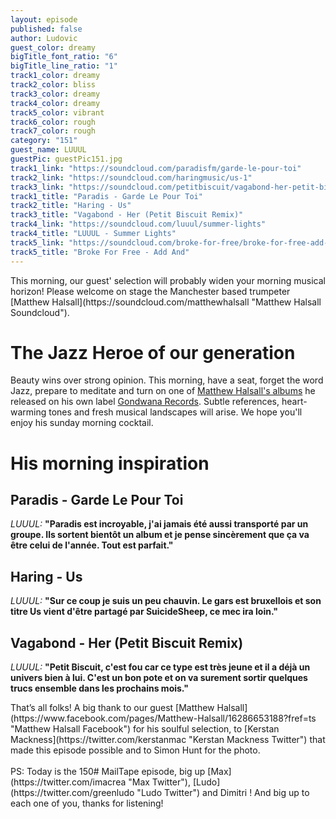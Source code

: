 ```yaml
---
layout: episode
published: false
author: Ludovic
guest_color: dreamy
bigTitle_font_ratio: "6"
bigTitle_line_ratio: "1"
track1_color: dreamy
track2_color: bliss
track3_color: dreamy
track4_color: dreamy
track5_color: vibrant
track6_color: rough
track7_color: rough
category: "151"
guest_name: LUUUL
guestPic: guestPic151.jpg
track1_link: "https://soundcloud.com/paradisfm/garde-le-pour-toi"
track2_link: "https://soundcloud.com/haringmusic/us-1"
track3_link: "https://soundcloud.com/petitbiscuit/vagabond-her-petit-biscuit"
track1_title: "Paradis - Garde Le Pour Toi"
track2_title: "Haring - Us"
track3_title: "Vagabond - Her (Petit Biscuit Remix)"
track4_link: "https://soundcloud.com/luuul/summer-lights"
track4_title: "LUUUL - Summer Lights"
track5_link: "https://soundcloud.com/broke-for-free/broke-for-free-add-and?in=broke-for-free/sets/petal-1st-half"
track5_title: "Broke For Free - Add And"
---
```


<p id="introduction">
This morning, our guest' selection will probably widen your morning musical horizon! Please welcome on stage the Manchester based trumpeter [Matthew Halsall](https://soundcloud.com/matthewhalsall "Matthew Halsall Soundcloud").</p>
 
# The Jazz Heroe of our generation
 
Beauty wins over strong opinion. This morning, have a seat, forget the word Jazz, prepare to meditate and turn on one of [Matthew Halsall's albums](http://matthewhalsall.bandcamp.com/ "Matthew Halsall Bandcamp") he released on his own label [Gondwana Records](http://www.gondwanarecords.com/ "Gondwana Records Website"). Subtle references, heart-warming tones and fresh musical landscapes will arise. We hope you'll enjoy his sunday morning cocktail.
 
# His morning inspiration
 
## Paradis - Garde Le Pour Toi
_LUUUL:_ **"**Paradis est incroyable, j'ai jamais été aussi transporté par un groupe. Ils sortent bientôt un album et je pense sincèrement que ça va être celui de l'année. Tout est parfait.**"**
 
## Haring - Us
_LUUUL:_ **"**Sur ce coup je suis un peu chauvin. Le gars est bruxellois et son titre Us vient d'être partagé par SuicideSheep, ce mec ira loin.**"**
 
## Vagabond - Her (Petit Biscuit Remix)
_LUUUL:_ **"**Petit Biscuit, c'est fou car ce type est très jeune et il a déjà un univers bien à lui. C'est un bon pote et on va surement sortir quelques trucs ensemble dans les prochains mois.**"**
 
<p id="outroduction">
That’s all folks! A big thank to our guest [Matthew Halsall](https://www.facebook.com/pages/Matthew-Halsall/16286653188?fref=ts "Matthew Halsall Facebook") for his soulful selection, to [Kerstan Mackness](https://twitter.com/kerstanmac "Kerstan Mackness Twitter") that made this episode possible and to Simon Hunt for the photo.
<br><br>
PS: Today is the 150# MailTape episode, big up [Max](https://twitter.com/imacrea "Max Twitter"), [Ludo](https://twitter.com/greenludo "Ludo Twitter") and Dimitri ! And big up to each one of you, thanks for listening!
</p>